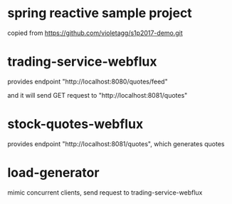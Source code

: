# spring reactive sample project 

copied from https://github.com/violetagg/s1p2017-demo.git

# trading-service-webflux
provides endpoint "http://localhost:8080/quotes/feed"

and it will send GET request to "http://localhost:8081/quotes"

# stock-quotes-webflux
provides endpoint "http://localhost:8081/quotes", which generates quotes  

# load-generator 
mimic concurrent clients, send request to trading-service-webflux
